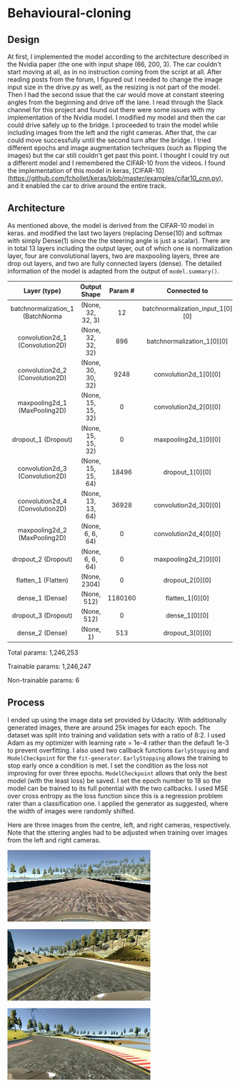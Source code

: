 # Behavioural-cloning

## Design

At first, I implemented the model according to the architecture described in the Nvidia paper (the one with input shape (66, 200, 3). The car couldn't start moving at all, as in no instruction coming from the script at all. After reading posts from the forum, I figured out I needed to change the image input size in the drive.py as well, as the resizing is not part of the model. Then I had the second issue that the car would move at constant steering angles from the beginning and drive off the lane. I read through the Slack channel for this project and found out there were some issues with my implementation of the Nvidia model. I modified my model and then the car could drive safely up to the bridge. I proceeded to train the model while including images from the left and the right cameras. After that, the car could move successfully until the second turn after the bridge. I tried different epochs and image augmentation techniques (such as flipping the images) but the car still couldn't get past this point. I thought I could try out a different model and I remembered the CIFAR-10 from the videos. I found the implementation of this model in keras, [CIFAR-10] (https://github.com/fchollet/keras/blob/master/examples/cifar10_cnn.py), and it enabled the car to drive around the entire track.

## Architecture

As mentioned above, the model is derived from the CIFAR-10 model in keras. and modified the last two layers (replacing Dense(10) and softmax with simply Dense(1) since the the steering angle is just a scalar). There are in total 13 layers including the output layer, out of which one is normalization layer, four are convolutional layers, two are maxpooling layers, three are drop out layers, and two are fully connected layers (dense). The detailed information of the model is adapted from the output of `model.summary()`.

|Layer (type)                   | Output Shape       |   Param #  |   Connected to|                     
:-----------------------------: |:------------------:| :---------:| :--------------:
batchnormalization_1 (BatchNorma| (None, 32, 32, 3)  |   12       |   batchnormalization_input_1[0][0] 
convolution2d_1 (Convolution2D) | (None, 32, 32, 32) |   896      |   batchnormalization_1[0][0]      
convolution2d_2 (Convolution2D) | (None, 30, 30, 32) |   9248     |   convolution2d_1[0][0]            
maxpooling2d_1 (MaxPooling2D)   | (None, 15, 15, 32) |   0        |   convolution2d_2[0][0]            
dropout_1 (Dropout)             | (None, 15, 15, 32) |   0        |   maxpooling2d_1[0][0]             
convolution2d_3 (Convolution2D) | (None, 15, 15, 64) |   18496    |   dropout_1[0][0]                  
convolution2d_4 (Convolution2D) | (None, 13, 13, 64) |   36928    |   convolution2d_3[0][0]            
maxpooling2d_2 (MaxPooling2D)   | (None, 6, 6, 64)   |   0        |   convolution2d_4[0][0]            
dropout_2 (Dropout)             | (None, 6, 6, 64)   |   0        |   maxpooling2d_2[0][0]             
flatten_1 (Flatten)             | (None, 2304)       |   0        |   dropout_2[0][0]                  
dense_1 (Dense)                 | (None, 512)        |   1180160  |   flatten_1[0][0]                  
dropout_3 (Dropout)             | (None, 512)        |   0        |   dense_1[0][0]                    
dense_2 (Dense)                 | (None, 1)          |   513      |   dropout_3[0][0]                  

Total params: 1,246,253

Trainable params: 1,246,247

Non-trainable params: 6


## Process

I ended up using the image data set provided by Udacity. With additionally generated images, there are around 25k images for each epoch. The dataset was split into training and validation sets with a ratio of 8:2. I used Adam as my optimizer with learning rate = 1e-4 rather than the default 1e-3 to prevent overfitting. I also used two callback functions `EarlyStopping` and `ModelCheckpoint` for the `fit-generator`. `EarlyStopping` allows the training to stop early once a condition is met. I set the condition as the loss not improving for over three epochs. `ModelCheckpoint` allows that only the best model (with the least loss) be saved. I set the epoch number to 18 so the model can be trained to its full potential with the two callbacks. I used MSE over cross entropy as the loss function since this is a regression problem rater than a classification one. I applied the generator as suggested, where the width of images were randomly shifted.

Here are three images from the centre, left, and right cameras, respectively. Note that the sttering angles had to be adjusted when training over images from the left and right cameras.

![alt text](ex_img/center_2016_12_01_13_38_24_781.jpg)

![alt text](ex_img/left_2016_12_01_13_42_56_974.jpg)

![alt text](ex_img/right_2016_12_01_13_39_58_892.jpg)
